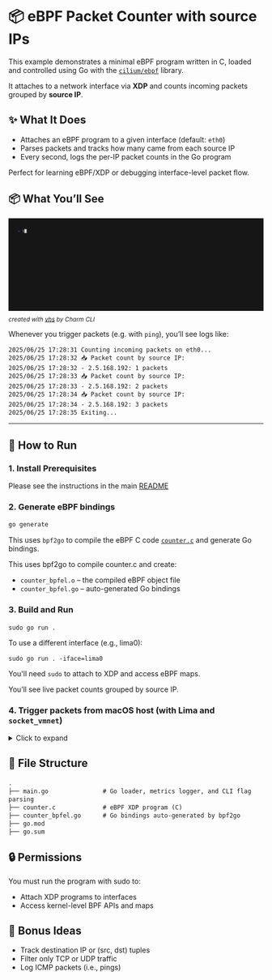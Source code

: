 # 📦 eBPF Packet Counter with source IPs

This example demonstrates a minimal eBPF program written in C, loaded and controlled using Go with the [`cilium/ebpf`](https://github.com/cilium/ebpf) library.

It attaches to a network interface via **XDP** and counts incoming packets grouped by **source IP**.


## ✨ What It Does

- Attaches an eBPF program to a given interface (default: `eth0`)
- Parses packets and tracks how many came from each source IP
- Every second, logs the per-IP packet counts in the Go program

Perfect for learning eBPF/XDP or debugging interface-level packet flow.

## 📦 What You’ll See

![demo.gif](assets/demo.gif)
<sub>*created with [vhs](https://github.com/charmbracelet/vhs) by Charm CLI*</sub>

Whenever you trigger packets (e.g. with `ping`), you’ll see logs like:
```shell
2025/06/25 17:28:31 Counting incoming packets on eth0...
2025/06/25 17:28:32 📥 Packet count by source IP:
2025/06/25 17:28:32 - 2.5.168.192: 1 packets
2025/06/25 17:28:33 📥 Packet count by source IP:
2025/06/25 17:28:33 - 2.5.168.192: 2 packets
2025/06/25 17:28:34 📥 Packet count by source IP:
2025/06/25 17:28:34 - 2.5.168.192: 3 packets
2025/06/25 17:28:35 Exiting...
```

---
## 🚀 How to Run

### 1. Install Prerequisites

Please see the instructions in the main [README](./../README.md)

### 2. Generate eBPF bindings

```bash
go generate
```

This uses `bpf2go` to compile the eBPF C code [`counter.c`](./counter.c) and generate Go bindings.

This uses bpf2go to compile counter.c and create:
- `counter_bpfel.o` – the compiled eBPF object file
- `counter_bpfel.go` – auto-generated Go bindings

### 3. Build and Run

```shell
sudo go run .
```

To use a different interface (e.g., lima0):
```shell
sudo go run . -iface=lima0
```
You'll need `sudo` to attach to XDP and access eBPF maps.

You’ll see live packet counts grouped by source IP.

### 4. Trigger packets from macOS host (with Lima and `socket_vmnet`)

<details>
<summary>Click to expand</summary>

This section explains how to test your eBPF program by sending packets **from your macOS host to the Lima VM** using `socket_vmnet` (bridged networking).

#### 1. Lima configuration

Ensure your `lima.yaml` includes bridged networking:

```yaml
networks:
  - lima: shared
```

This enables a virtual network where your host and VM can communicate directly.

#### 2.Find the VM’s bridged IP

Inside the Lima VM, run:
```shell
ip a s lima0
```

You should see output like:
```shell
3: lima0: <BROADCAST,MULTICAST,UP,LOWER_UP> ...
inet 192.168.105.2/24 metric 100 brd 192.168.105.255 scope global dynamic lima0
```

Take note of the brd IP (192.168.105.255 in this case) — that is the IP of the Lima VM reachable from macOS.

### 3. Run the eBPF program inside the VM
Start the Go program and attach it to the bridged interface:
```shell
sudo go run . --iface=lima0
```

4. Send packets from macOS host
In a separate macOS terminal window, ping the VM’s bridged IP:
```shell
ping -c 3 192.168.105.255
```

Back in the Lima VM, the Go program will log the number of packets received per source IP:
```shell
sudo go run . --iface=lima0
2025/06/25 17:45:47 Counting incoming packets on lima0...
2025/06/25 17:45:48 📥 Packet count by source IP:
2025/06/25 17:45:48 - 1.105.168.192: 1 packets
2025/06/25 17:45:49 📥 Packet count by source IP:
2025/06/25 17:45:49 - 1.105.168.192: 2 packets
2025/06/25 17:45:50 📥 Packet count by source IP:
2025/06/25 17:45:50 - 1.105.168.192: 3 packets
```
</details>


## 📂 File Structure
```shell
.
├── main.go               # Go loader, metrics logger, and CLI flag parsing
├── counter.c             # eBPF XDP program (C)
├── counter_bpfel.go      # Go bindings auto-generated by bpf2go
├── go.mod
├── go.sum
```

## 🔒 Permissions
You must run the program with sudo to:
- Attach XDP programs to interfaces
- Access kernel-level BPF APIs and maps

## 🧠 Bonus Ideas
- Track destination IP or (src, dst) tuples
- Filter only TCP or UDP traffic
- Log ICMP packets (i.e., pings)
